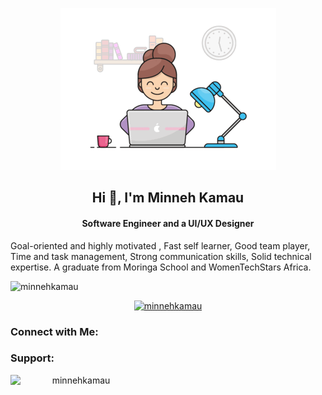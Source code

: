 
<p align="center">
  <img src="my.gif" alt="GIF">
</p>

<h2 align="center">Hi 👋, I'm Minneh Kamau</h2>


<h4 align="center">Software Engineer and a UI/UX Designer</h4>

Goal-oriented and highly motivated , Fast self learner, Good team player, Time and task management, Strong communication skills, Solid technical expertise. A graduate from Moringa School and WomenTechStars Africa.
<p align="left"> <img src="https://komarev.com/ghpvc/?username=minnehkamau &label=Profile%20views&color=0e75b6&style=flat" alt="minnehkamau" /> </p>


<p align="center"> <a href="https://github-profile-trophy.vercel.app/?username=ryo-ma"><img src="https://github-profile-trophy.vercel.app/?username=minnehkamau" alt="minnehkamau" /></a></p>


### Connect with Me:


<h3 align="left">Support:</h3>
<p align="center"><a href="https://bmc.link/minniewrit4"><img align="left" src="https://cdn.buymeacoffee.com/buttons/v2/default-yellow.png" height="50" width="210" alt="minnehkamau" /></a></p>




<!--
**minnehkamau/minnehkamau** is a ✨ _special_ ✨ repository because its `README.md` (this file) appears on your GitHub profile.

Here are some ideas to get you started:

- 🔭 I’m currently working as a a full stack software engineer, developing web applications using modern technologies such as React, JavaScript, and Ruby on Rails....
- 👯 I’m looking to collaborate on upc ...
- 🤔 I’m looking for help with ...
- 💬 Ask me about ...
- 📫 How to reach me: ...
- 😄 Pronouns: ...
- ⚡ Fun fact: ...
-->

